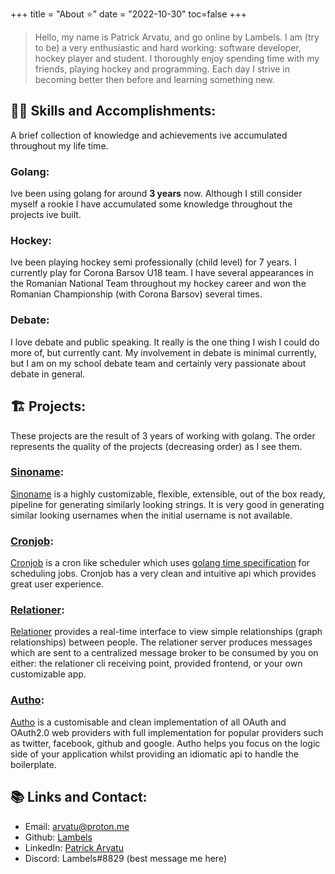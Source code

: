 +++
title = "About ⭐️"
date = "2022-10-30"
toc=false
+++

>Hello, my name is Patrick Arvatu, and go online by Lambels. I am (try to be) a very enthusiastic and hard working: software developer, hockey player and student. I thoroughly enjoy spending time with my friends, playing hockey and programming. Each day I strive in becoming better then before and learning something new.

## 👨‍🎓 Skills and Accomplishments:
A brief collection of knowledge and achievements ive accumulated throughout my life time.

### Golang:
Ive been using golang for around **3 years** now. Although I still consider myself a rookie I have accumulated some knowledge throughout the projects ive built.

### Hockey:
Ive been playing hockey semi professionally (child level) for 7 years. I currently play for Corona Barsov U18 team. I have several appearances in the Romanian National Team throughout my hockey career and won the Romanian Championship (with Corona Barsov) several times.

### Debate:
I love debate and public speaking. It really is the one thing I wish I could do more of, but currently cant. My involvement in debate is minimal currently, but I am on my school debate team and certainly very passionate about debate in general.

## 🏗 Projects:
These projects are the result of 3 years of working with golang. The order represents the quality of the projects (decreasing order) as I see them.

### [Sinoname](https://github.com/Lambels/sinoname):
[Sinoname](https://github.com/Lambels/sinoname) is a highly customizable, flexible, extensible, out of the box ready, pipeline for generating similarly looking strings. It is very good in generating similar looking usernames when the initial username is not available.

### [Cronjob](https://github.com/Lambels/cronjob):
[Cronjob](https://github.com/Lambels/cronjob) is a cron like scheduler which uses [golang time specification](https://pkg.go.dev/time) for scheduling jobs. Cronjob has a very clean and intuitive api which provides great user experience.

### [Relationer](https://github.com/Lambels/relationer):
[Relationer](https://github.com/Lambels/relationer) provides a real-time interface to view simple relationships (graph relationships) between people. The relationer server produces messages which are sent to a centralized message broker to be consumed by you on either: the relationer cli receiving point, provided frontend, or your own customizable app.

### [Autho](https://github.com/Lambels/autho):
[Autho](https://github.com/Lambels/autho) is a customisable and clean implementation of all OAuth and OAuth2.0 web providers with full implementation for popular providers such as twitter, facebook, github and google. Autho helps you focus on the logic side of your application whilst providing an idiomatic api to handle the boilerplate.

## 📚 Links and Contact:
- Email: arvatu@proton.me
- Github: [Lambels](https://github.com/Lambels/)
- LinkedIn: [Patrick Arvatu](www.linkedin.com/in/patrick-arvatu/)
- Discord: Lambels#8829 (best message me here)
